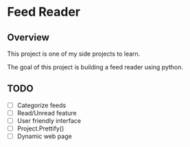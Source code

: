 # Feed Reader

## Overview

This project is one of my side projects to learn.

The goal of this project is building a feed reader using python.


## TODO

- [ ] Categorize feeds
- [ ] Read/Unread feature
- [ ] User friendly interface
- [ ] Project.Prettify()
- [ ] Dynamic web page
